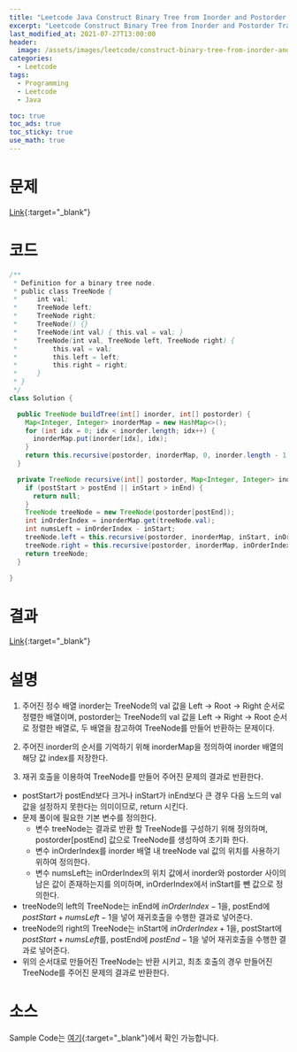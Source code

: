 ```yaml
---
title: "Leetcode Java Construct Binary Tree from Inorder and Postorder Traversal"
excerpt: "Leetcode Construct Binary Tree from Inorder and Postorder Traversal Java 풀이"
last_modified_at: 2021-07-27T13:00:00
header:
  image: /assets/images/leetcode/construct-binary-tree-from-inorder-and-postorder-traversal.png
categories:
  - Leetcode
tags:
  - Programming
  - Leetcode
  - Java

toc: true
toc_ads: true
toc_sticky: true
use_math: true
---
```

# 문제
[Link](https://leetcode.com/problems/construct-binary-tree-from-inorder-and-postorder-traversal/){:target="_blank"}

# 코드
```java
/**
 * Definition for a binary tree node.
 * public class TreeNode {
 *     int val;
 *     TreeNode left;
 *     TreeNode right;
 *     TreeNode() {}
 *     TreeNode(int val) { this.val = val; }
 *     TreeNode(int val, TreeNode left, TreeNode right) {
 *         this.val = val;
 *         this.left = left;
 *         this.right = right;
 *     }
 * }
 */
class Solution {

  public TreeNode buildTree(int[] inorder, int[] postorder) {
    Map<Integer, Integer> inorderMap = new HashMap<>();
    for (int idx = 0; idx < inorder.length; idx++) {
      inorderMap.put(inorder[idx], idx);
    }
    return this.recursive(postorder, inorderMap, 0, inorder.length - 1, 0, postorder.length - 1);
  }

  private TreeNode recursive(int[] postorder, Map<Integer, Integer> inorderMap, int inStart, int inEnd, int postStart, int postEnd) {
    if (postStart > postEnd || inStart > inEnd) {
      return null;
    }
    TreeNode treeNode = new TreeNode(postorder[postEnd]);
    int inOrderIndex = inorderMap.get(treeNode.val);
    int numsLeft = inOrderIndex - inStart;
    treeNode.left = this.recursive(postorder, inorderMap, inStart, inOrderIndex - 1, postStart, postStart + numsLeft - 1);
    treeNode.right = this.recursive(postorder, inorderMap, inOrderIndex + 1, inEnd, postStart + numsLeft, postEnd - 1);
    return treeNode;
  }

}
```

# 결과
[Link](https://leetcode.com/submissions/detail/528894574/){:target="_blank"}

# 설명
1. 주어진 정수 배열 inorder는 TreeNode의 val 값을 Left -> Root -> Right 순서로 정렬한 배열이며, postorder는 TreeNode의 val 값을 Left -> Right -> Root 순서로 정렬한 배열로, 두 배열을 참고하여 TreeNode를 만들어 반환하는 문제이다.

2. 주어진 inorder의 순서를 기억하기 위해 inorderMap을 정의하여 inorder 배열의 해당 값 index를 저장한다.

3. 재귀 호출을 이용하여 TreeNode를 만들어 주어진 문제의 결과로 반환한다.
- postStart가 postEnd보다 크거나 inStart가 inEnd보다 큰 경우 다음 노드의 val 값을 설정하지 못한다는 의미이므로, return 시킨다.
- 문제 풀이에 필요한 기본 변수를 정의한다.
  - 변수 treeNode는 결과로 반환 할 TreeNode를 구성하기 위해 정의하며, postorder[postEnd] 값으로 TreeNode를 생성하여 초기화 한다.
  - 변수 inOrderIndex를 inorder 배열 내 treeNode val 값의 위치를 사용하기 위하여 정의한다.
  - 변수 numsLeft는 inOrderIndex의 위치 값에서 inorder와 postorder 사이의 남은 값이 존재하는지를 의미하며, inOrderIndex에서 inStart를 뺀 값으로 정의한다.
- treeNode의 left의 TreeNode는 inEnd에 $inOrderIndex - 1$을, postEnd에 $postStart + numsLeft - 1$을 넣어 재귀호출을 수행한 결과로 넣어준다.
- treeNode의 right의 TreeNode는 inStart에 $inOrderIndex + 1$을, postStart에 $postStart + numsLeft$를, postEnd에 $postEnd - 1$을 넣어 재귀호출을 수행한 결과로 넣어준다.
- 위의 순서대로 만들어진 TreeNode는 반환 시키고, 최초 호출의 경우 만들어진 TreeNode를 주어진 문제의 결과로 반환한다.

# 소스
Sample Code는 [여기](https://github.com/GracefulSoul/leetcode/blob/master/src/main/java/gracefulsoul/problems/ConstructBinaryTreeFromInorderAndPostorderTraversal.java){:target="_blank"}에서 확인 가능합니다.